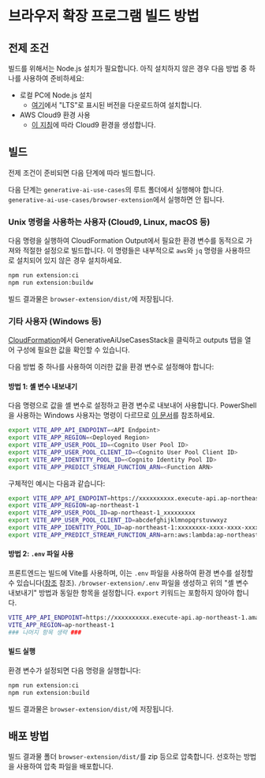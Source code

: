 # 브라우저 확장 프로그램 빌드 방법

## 전제 조건

빌드를 위해서는 Node.js 설치가 필요합니다. 아직 설치하지 않은 경우 다음 방법 중 하나를 사용하여 준비하세요:

- 로컬 PC에 Node.js 설치
  - [여기](https://nodejs.org/en/download)에서 "LTS"로 표시된 버전을 다운로드하여 설치합니다.
- AWS Cloud9 환경 사용
  - [이 지침](./DEPLOY_ON_AWS.md#creating-a-cloud9-environment)에 따라 Cloud9 환경을 생성합니다.

## 빌드

전제 조건이 준비되면 다음 단계에 따라 빌드합니다.

다음 단계는 `generative-ai-use-cases`의 루트 폴더에서 실행해야 합니다. `generative-ai-use-cases/browser-extension`에서 실행하면 안 됩니다.

### Unix 명령을 사용하는 사용자 (Cloud9, Linux, macOS 등)

다음 명령을 실행하여 CloudFormation Output에서 필요한 환경 변수를 동적으로 가져와 적절한 설정으로 빌드합니다.
이 명령들은 내부적으로 `aws`와 `jq` 명령을 사용하므로 설치되어 있지 않은 경우 설치하세요.

```bash
npm run extension:ci
npm run extension:buildw
```

빌드 결과물은 `browser-extension/dist/`에 저장됩니다.

### 기타 사용자 (Windows 등)

[CloudFormation](https://console.aws.amazon.com/cloudformation/home)에서 GenerativeAiUseCasesStack을 클릭하고 outputs 탭을 열어 구성에 필요한 값을 확인할 수 있습니다.

다음 방법 중 하나를 사용하여 이러한 값을 환경 변수로 설정해야 합니다:

#### 방법 1: 셸 변수 내보내기

다음 명령으로 값을 셸 변수로 설정하고 환경 변수로 내보내어 사용합니다. PowerShell을 사용하는 Windows 사용자는 명령이 다르므로 [이 문서](https://learn.microsoft.com/en-us/powershell/module/microsoft.powershell.core/about/about_environment_variables)를 참조하세요.

```bash
export VITE_APP_API_ENDPOINT=<API Endpoint>
export VITE_APP_REGION=<Deployed Region>
export VITE_APP_USER_POOL_ID=<Cognito User Pool ID>
export VITE_APP_USER_POOL_CLIENT_ID=<Cognito User Pool Client ID>
export VITE_APP_IDENTITY_POOL_ID=<Cognito Identity Pool ID>
export VITE_APP_PREDICT_STREAM_FUNCTION_ARN=<Function ARN>
```

구체적인 예시는 다음과 같습니다:

```bash
export VITE_APP_API_ENDPOINT=https://xxxxxxxxxx.execute-api.ap-northeast-1.amazonaws.com/api/
export VITE_APP_REGION=ap-northeast-1
export VITE_APP_USER_POOL_ID=ap-northeast-1_xxxxxxxxx
export VITE_APP_USER_POOL_CLIENT_ID=abcdefghijklmnopqrstuvwxyz
export VITE_APP_IDENTITY_POOL_ID=ap-northeast-1:xxxxxxxx-xxxx-xxxx-xxxxxxxxxxxxxxxxx
export VITE_APP_PREDICT_STREAM_FUNCTION_ARN=arn:aws:lambda:ap-northeast-1:000000000000:function:FunctionName
```

#### 방법 2: `.env` 파일 사용

프론트엔드는 빌드에 Vite를 사용하며, 이는 `.env` 파일을 사용하여 환경 변수를 설정할 수 있습니다([참조](https://vitejs.dev/guide/env-and-mode#env-files) 참조). `/browser-extension/.env` 파일을 생성하고 위의 "셸 변수 내보내기" 방법과 동일한 항목을 설정합니다. `export` 키워드는 포함하지 않아야 합니다.

```bash
VITE_APP_API_ENDPOINT=https://xxxxxxxxxx.execute-api.ap-northeast-1.amazonaws.com/api/
VITE_APP_REGION=ap-northeast-1
### 나머지 항목 생략 ###
```

#### 빌드 실행

환경 변수가 설정되면 다음 명령을 실행합니다:

```bash
npm run extension:ci
npm run extension:build
```

빌드 결과물은 `browser-extension/dist/`에 저장됩니다.

## 배포 방법

빌드 결과물 폴더 `browser-extension/dist/`를 zip 등으로 압축합니다.
선호하는 방법을 사용하여 압축 파일을 배포합니다.
